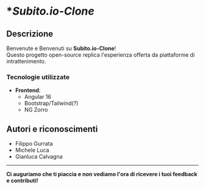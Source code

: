 # **Subito.io-Clone*

## **Descrizione**
Benvenute e Benvenuti su **Subito.io-Clone**!  
Questo progetto open-source replica l'esperienza offerta da piattaforme di intrattenimento.

### **Tecnologie utilizzate**
- **Frontend**:  
  - Angular 16  
  - Bootstrap/Tailwind(?)
  - NG Zorro  

## **Autori e riconoscimenti**
- Filippo Gurrata 
- Michele Luca
- Gianluca Calvagna 

---

**Ci auguriamo che ti piaccia e non vediamo l'ora di ricevere i tuoi feedback e contributi!**
